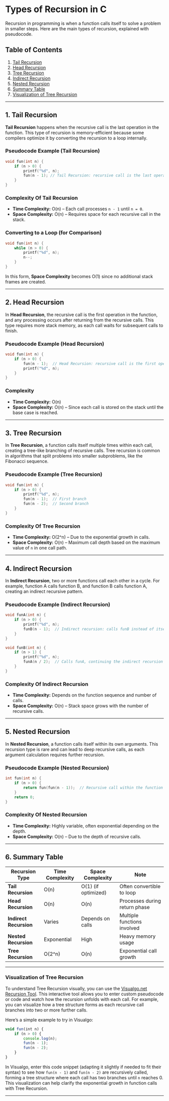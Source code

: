 # Types of Recursion in C

Recursion in programming is when a function calls itself to solve a problem in smaller steps. Here are the main types of recursion, explained with pseudocode.

## Table of Contents

1. [Tail Recursion](#1-tail-recursion)
2. [Head Recursion](#2-head-recursion)
3. [Tree Recursion](#3-tree-recursion)
4. [Indirect Recursion](#4-indirect-recursion)
5. [Nested Recursion](#5-nested-recursion)
6. [Summary Table](#6-summary-table)
7. [Visualization of Tree Recursion](#visualization-of-tree-recursion)

---

## 1. Tail Recursion

**Tail Recursion** happens when the recursive call is the last operation in the function. This type of recursion is memory-efficient because some compilers optimize it by converting the recursion to a loop internally.

### Pseudocode Example (Tail Recursion)

```c
void fun(int n) {
    if (n > 0) {
        printf("%d", n);
        fun(n - 1); // Tail Recursion: recursive call is the last operation
    }
}
```

### Complexity Of Tail Recursion

- **Time Complexity:** O(n) – Each call processes `n - 1` until `n = 0`.
- **Space Complexity:** O(n) – Requires space for each recursive call in the stack.

### Converting to a Loop (for Comparison)

```c
void fun(int n) {
    while (n > 0) {
        printf("%d", n);
        n--;
    }
}
```

In this form, **Space Complexity** becomes O(1) since no additional stack frames are created.

---

## 2. Head Recursion

In **Head Recursion**, the recursive call is the first operation in the function, and any processing occurs after returning from the recursive calls. This type requires more stack memory, as each call waits for subsequent calls to finish.

### Pseudocode Example (Head Recursion)

```c
void fun(int n) {
    if (n > 0) {
        fun(n - 1);  // Head Recursion: recursive call is the first operation
        printf("%d", n);
    }
}
```

### Complexity

- **Time Complexity:** O(n)
- **Space Complexity:** O(n) – Since each call is stored on the stack until the base case is reached.

---

## 3. Tree Recursion

In **Tree Recursion**, a function calls itself multiple times within each call, creating a tree-like branching of recursive calls. Tree recursion is common in algorithms that split problems into smaller subproblems, like the Fibonacci sequence.

### Pseudocode Example (Tree Recursion)

```c
void fun(int n) {
    if (n > 0) {
        printf("%d", n);
        fun(n - 1);  // First branch
        fun(n - 2);  // Second branch
    }
}
```

### Complexity Of Tree Recursion

- **Time Complexity:** O(2^n) – Due to the exponential growth in calls.
- **Space Complexity:** O(n) – Maximum call depth based on the maximum value of `n` in one call path.

---

## 4. Indirect Recursion

In **Indirect Recursion**, two or more functions call each other in a cycle. For example, function A calls function B, and function B calls function A, creating an indirect recursive pattern.

### Pseudocode Example (Indirect Recursion)

```c
void funA(int n) {
    if (n > 0) {
        printf("%d", n);
        funB(n - 1);  // Indirect recursion: calls funB instead of itself
    }
}

void funB(int n) {
    if (n > 1) {
        printf("%d", n);
        funA(n / 2);  // Calls funA, continuing the indirect recursion cycle
    }
}
```

### Complexity Of Indirect Recursion

- **Time Complexity:** Depends on the function sequence and number of calls.
- **Space Complexity:** O(n) – Stack space grows with the number of recursive calls.

---

## 5. Nested Recursion

In **Nested Recursion**, a function calls itself within its own arguments. This recursion type is rare and can lead to deep recursive calls, as each argument calculation requires further recursion.

### Pseudocode Example (Nested Recursion)

```c
int fun(int n) {
    if (n > 0) {
        return fun(fun(n - 1));  // Recursive call within the function's argument
    }
    return 0;
}
```

### Complexity Of Nested Recursion

- **Time Complexity:** Highly variable, often exponential depending on the depth.
- **Space Complexity:** O(n) – Due to the depth of recursive calls.

---

## 6. Summary Table

| Recursion Type         | Time Complexity | Space Complexity    | Note                          |
| ---------------------- | --------------- | ------------------- | ----------------------------- |
| **Tail Recursion**     | O(n)            | O(1) (if optimized) | Often convertible to loop     |
| **Head Recursion**     | O(n)            | O(n)                | Processes during return phase |
| **Indirect Recursion** | Varies          | Depends on calls    | Multiple functions involved   |
| **Nested Recursion**   | Exponential     | High                | Heavy memory usage            |
| **Tree Recursion**     | O(2^n)          | O(n)                | Exponential call growth       |

---

### Visualization of Tree Recursion

To understand Tree Recursion visually, you can use the [Visualgo.net Recursion Tool](https://visualgo.net/en/recursion). This interactive tool allows you to enter custom pseudocode or code and watch how the recursion unfolds with each call. For example, you can visualize how a tree structure forms as each recursive call branches into two or more further calls.

Here’s a simple example to try in Visualgo:

```js
void fun(int n) {
    if (n > 0) {
        console.log(n);
        fun(n - 1);
        fun(n - 2);
    }
}
```

In Visualgo, enter this code snippet (adapting it slightly if needed to fit their syntax) to see how `fun(n - 1)` and `fun(n - 2)` are recursively called, forming a tree structure where each call has two branches until `n` reaches 0. This visualization can help clarify the exponential growth in function calls with Tree Recursion.

---

